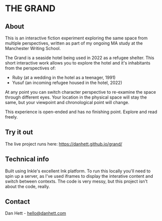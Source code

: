 # THE GRAND

## About
This is an interactive fiction experiment exploring the same space from multiple perspectives, written as part of my ongoing MA study at the Manchester Writing School. 

The Grand is a seaside hotel being used in 2022 as a refugee shelter. This short interactive work allows you to explore the hotel and it's inhabitants from the perspectives of:
- Ruby (at a wedding in the hotel as a teenager, 1991)
- Yusuf (an incoming refugee housed in the hotel, 2022)

At any point you can switch character perspective to re-examine the space through different eyes. Your location in the physical space will stay the same, but your viewpoint and chronological point will change. 

This experience is open-ended and has no finishing point. Explore and read freely. 

## Try it out
The live project runs here: https://danhett.github.io/grand/

## Technical info
Built using Inkle's excellent Ink platform. To run this locally you'll need to spin up a server, as I've used iframes to display the interative content and switch between contexts. The code is very messy, but this project isn't about the code, really. 

## Contact
Dan Hett - hello@danhett.com